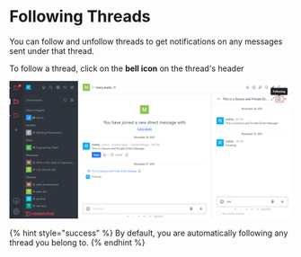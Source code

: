 # Following Threads

You can follow and unfollow threads to get notifications on any messages sent under that thread.

To follow a thread, click on the **bell icon** on the thread's header

![](<../../../../../.gitbook/assets/image (686) (1).png>)

{% hint style="success" %}
By default, you are automatically following any thread you belong to.
{% endhint %}
